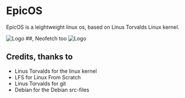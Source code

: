 # EpicOS 
EpicOS is a leightweight linux os, based on Linus Torvalds Linux kernel.

![Logo](https://media.discordapp.net/attachments/774545433221267466/1204481169719169145/EpicOS_1.png?ex=65d4e381&is=65c26e81&hm=fa5e50cc264a07de6d8dfaec3f9584aa8ddbbaa4c67c2a19dd736c932e73e277&=&format=webp&quality=lossless&width=740&height=302)
##, Neofetch too
![Logo](https://cdn.discordapp.com/attachments/774545433221267466/1204716558400749658/image-18.png?ex=65d5beba&is=65c349ba&hm=0a0eaa98124e71855f7641f29df9c7908eee0410da1a2bd5f1f8885181885e15&)


## Credits, thanks to
- Linus Torvalds for the linux kernel
- LFS for Linux From Scratch
- Linus Torvalds for git
- Debian for the Debian src-files
